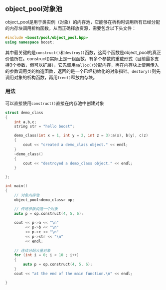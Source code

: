 ## object_pool对象池

object_pool是用于类实例（对象）的内存池，它能够在析构时调用所有已经分配的内存块调用析构函数，从而正确释放资源，需要包含以下头文件：

```c++
#include <boost/pool/object_pool.hpp>
using namespace boost;
```

其中最关键的是`construct()`和`destroy()`函数，这两个函数是object_pool的真正价值所在。construct()实际上是一组函数，有多个参数的重载形式（目前最多支持3个参数，但可以扩展），它先调用`malloc()`分配内存，再在内存块上使用传入的参数调用类的构造函数，返回的是一个已经初始化的对象指针。`destory()`则先调用对象的析构函数，再用`free()`释放内存块。

### 用法

可以直接使用`construct()`直接在内存池中创建对象

```c++
struct demo_class
{
    int a,b,c;
    string str = "hello boost";

    demo_class(int x = 1, int y = 2, int z = 3):a(x), b(y), c(z)
    {
        cout << "created a demo_class object." << endl;
    }
    ~demo_class()
    {
        cout << "destroyed a demo_class object." << endl;
    }

};

int main()
{
    // 对象内存池
    object_pool<demo_class> op;

    // 传递参数构造一个对象
    auto p = op.construct(4, 5, 6);
    
    cout << p->a << "\n"
         << p->b << "\n"
         << p->c << "\n"
         << p->str << "\n"
         << endl;
    
    // 连续分配大量对象
    for (int i = 0; i < 10 ; i++)
    {
        auto p = op.construct(4, 5, 6);
    }
    cout << "at the end of the main function.\n" << endl;

}
```
